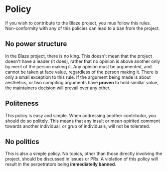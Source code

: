 # Policy
If you wish to contribute to the Blaze project, you mus follow this rules.
Non-conformity with any of this policies can lead to a ban from the project.

## No power structure
In the Blaze project, there is no king. This doesn't mean that the project doesn't have a leader (it does), rather that no opinion is above another only by merit of the person making it.
Any opinion must be argumented, and cannot be taken at face value, regardless of the person making it.
There is only a small exception to this rule. If the argument being made is about aesthetics, or two compiting arguments have **proven** to hold simillar value, the maintainers decision will prevail over any other.

## Politeness
This policy is easy and simple. When addressing another contributor, you should do so politely. This means that any insult or mean-spirited comment towards another individual, or grup of individuals, will not be tolerated.

## No politics
This is also a simple policy. No topics, other than those directly involving the project, should be discussed in issues or PRs. A violation of this policy will result in the perpetrators being **immediatelly banned**.